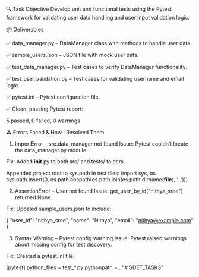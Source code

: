 🔍 Task Objective
Develop unit and functional tests using the Pytest framework for validating user data handling and user input validation logic.

📦 Deliverables

✅ data_manager.py – DataManager class with methods to handle user data.

✅ sample_users.json – JSON file with mock user data.

✅ test_data_manager.py – Test cases to verify DataManager functionality.

✅ test_user_validation.py – Test cases for validating username and email logic.

✅ pytest.ini – Pytest configuration file.

✅ Clean, passing Pytest report:

5 passed, 0 failed, 0 warnings

⚠️ Errors Faced & How I Resolved Them 
1. ImportError – src.data_manager not found
Issue: Pytest couldn’t locate the data_manager.py module.

Fix:
Added __init__.py to both src/ and tests/ folders.

Appended project root to sys.path in test files:
import sys, os  
sys.path.insert(0, os.path.abspath(os.path.join(os.path.dirname(__file__), '..')))


2. AssertionError – User not found
Issue: get_user_by_id("nithya_sree") returned None.

Fix:
Updated sample_users.json to include:


{
  "user_id": "nithya_sree",
  "name": "Nithya",
  "email": "nithya@example.com"
}

3. Syntax Warning – Pytest config warning
Issue: Pytest raised warnings about missing config for test discovery.

Fix:
Created a pytest.ini file:

[pytest]
python_files = test_*.py
pythonpath = .
"# SDET_TASK3" 

